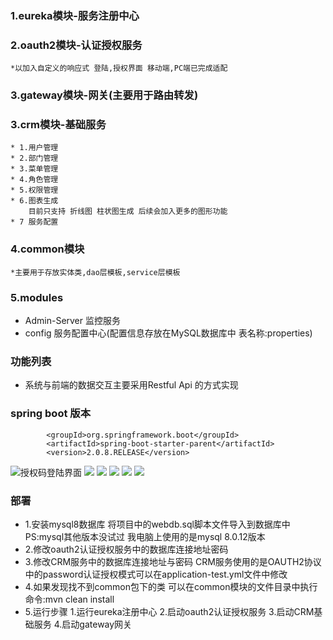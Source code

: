 ### 1.eureka模块-服务注册中心
### 2.oauth2模块-认证授权服务
    *以加入自定义的响应式 登陆,授权界面 移动端,PC端已完成适配
### 3.gateway模块-网关(主要用于路由转发)
### 3.crm模块-基础服务
    * 1.用户管理
    * 2.部门管理
    * 3.菜单管理
    * 4.角色管理
    * 5.权限管理
    * 6.图表生成
        目前只支持 折线图 柱状图生成 后续会加入更多的图形功能
    * 7 服务配置
### 4.common模块
    *主要用于存放实体类,dao层模板,service层模板
### 5.modules
* Admin-Server 监控服务
* config 服务配置中心(配置信息存放在MySQL数据库中 表名称:properties)
### 功能列表


* 系统与前端的数据交互主要采用Restful Api 的方式实现 

### spring boot 版本
            <groupId>org.springframework.boot</groupId>
            <artifactId>spring-boot-starter-parent</artifactId>
            <version>2.0.8.RELEASE</version>
![授权码登陆界面](http://www.cnblogs.com/images/cnblogs_com/yangqifang/1412844/o_a1%20(4).jpg)
![](http://www.cnblogs.com/images/cnblogs_com/yangqifang/1412844/o_a1%20(5).jpg)
![](http://www.cnblogs.com/images/cnblogs_com/yangqifang/1412844/o_a1%20(6).jpg)
![](http://www.cnblogs.com/images/cnblogs_com/yangqifang/1412844/o_a1%20(2).jpg)
![](http://www.cnblogs.com/images/cnblogs_com/yangqifang/1412844/o_a1%20(1).jpg)
![](http://www.cnblogs.com/images/cnblogs_com/yangqifang/1412844/o_a1%20(3).jpg)
### 部署
* 1.安装mysql8数据库 将项目中的webdb.sql脚本文件导入到数据库中 PS:mysql其他版本没试过 我电脑上使用的是mysql 8.0.12版本
* 2.修改oauth2认证授权服务中的数据库连接地址密码
* 3.修改CRM服务中的数据库连接地址与密码 CRM服务使用的是OAUTH2协议中的password认证授权模式可以在application-test.yml文件中修改
* 4.如果发现找不到common包下的类 可以在common模块的文件目录中执行命令:mvn clean install
* 5.运行步骤 1.运行eureka注册中心 2.启动oauth2认证授权服务 3.启动CRM基础服务 4.启动gateway网关